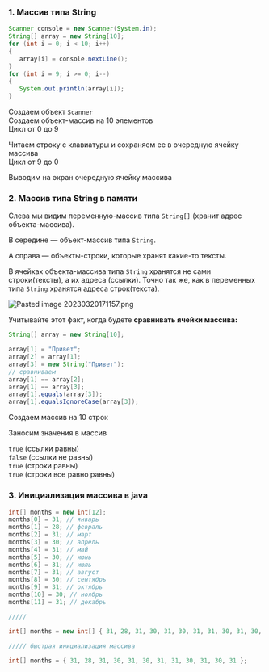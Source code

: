 
### 1. Массив типа String

```java
Scanner console = new Scanner(System.in);
String[] array = new String[10];
for (int i = 0; i < 10; i++)
{
   array[i] = console.nextLine();
}
for (int i = 9; i >= 0; i--)
{
   System.out.println(array[i]);
}
```

Создаем объект `Scanner`  
Создаем объект-массив на 10 элементов  
Цикл от 0 до 9  
  
Читаем строку с клавиатуры и сохраняем ее в очередную ячейку массива  
Цикл от 9 до 0  
  
Выводим на экран очередную ячейку массива

### 2. Массив типа String в памяти

Слева мы видим переменную-массив типа `String[]` (хранит адрес объекта-массива).

В середине — объект-массив типа `String`.

А справа — объекты-строки, которые хранят какие-то тексты.

В ячейках объекта-массива типа `String` хранятся не сами строки(тексты), а их адреса (ссылки). Точно так же, как в переменных типа `String` хранятся адреса строк(текста).


![Pasted image 20230320171157.png](..%2F..%2F..%2F..%2FAppData%2FLocal%2FTemp%2FPasted%20image%2020230320171157.png)

Учитывайте этот факт, когда будете **сравнивать ячейки массива:**
```java
String[] array = new String[10];

array[1] = "Привет";
array[2] = array[1];
array[3] = new String("Привет");
// сравниваем
array[1] == array[2];
array[1] == array[3];
array[1].equals(array[3]);
array[1].equalsIgnoreCase(array[3]);
```

Создаем массив на 10 строк  
  
Заносим значения в массив  
  
  
  
`true` (ссылки равны)  
`false` (ссылки не равны)  
`true` (строки равны)  
`true` (строки все равно равны)


### 3. Инициализация массива в java

```Java
int[] months = new int[12];  
months[0] = 31; // январь  
months[1] = 28; // февраль  
months[2] = 31; // март  
months[3] = 30; // апрель  
months[4] = 31; // май  
months[5] = 30; // июнь  
months[6] = 31; // июль  
months[7] = 31; // август  
months[8] = 30; // сентябрь  
months[9] = 31; // октябрь  
months[10] = 30; // ноябрь  
months[11] = 31; // декабрь

/////

int[] months = new int[] { 31, 28, 31, 30, 31, 30, 31, 31, 30, 31, 30, 31 };

///// быстрая инициализация массива

int[] months = { 31, 28, 31, 30, 31, 30, 31, 31, 30, 31, 30, 31 };
```